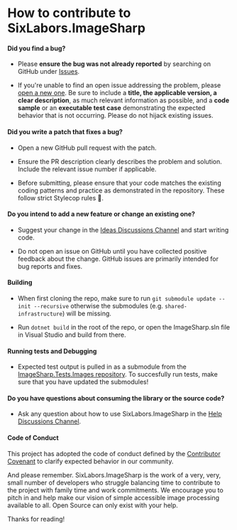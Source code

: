 # How to contribute to SixLabors.ImageSharp

#### **Did you find a bug?**

- Please **ensure the bug was not already reported** by searching on GitHub under [Issues](https://github.com/SixLabors/ImageSharp/issues).

- If you're unable to find an open issue addressing the problem, please [open a new one](https://github.com/SixLabors/ImageSharp/issues/new). Be sure to include a **title, the applicable version, a clear description**, as much relevant information as possible, and a **code sample** or an **executable test case** demonstrating the expected behavior that is not occurring. Please do not hijack existing issues.

#### **Did you write a patch that fixes a bug?**

* Open a new GitHub pull request with the patch.

* Ensure the PR description clearly describes the problem and solution. Include the relevant issue number if applicable.

* Before submitting, please ensure that your code matches the existing coding patterns and practice as demonstrated in the repository. These follow strict Stylecop rules :cop:.

#### **Do you intend to add a new feature or change an existing one?**

* Suggest your change in the [Ideas Discussions Channel](https://github.com/SixLabors/ImageSharp/discussions?discussions_q=category%3AIdeas) and start writing code.

* Do not open an issue on GitHub until you have collected positive feedback about the change. GitHub issues are primarily intended for bug reports and fixes.

#### **Building**

 * When first cloning the repo, make sure to run `git submodule update --init --recursive` otherwise the submodules (e.g. `shared-infrastructure`) will be missing.

 * Run `dotnet build` in the root of the repo, or open the ImageSharp.sln file in Visual Studio and build from there.

#### **Running tests and Debugging**

* Expected test output is pulled in as a submodule from the [ImageSharp.Tests.Images repository](https://github.com/SixLabors/Imagesharp.Tests.Images/tree/main/ReferenceOutput). To succesfully run tests, make sure that you have updated the submodules!

#### **Do you have questions about consuming the library or the source code?**

* Ask any question about how to use SixLabors.ImageSharp in the [Help Discussions Channel](https://github.com/SixLabors/ImageSharp/discussions?discussions_q=category%3AHelp).

#### Code of Conduct  
This project has adopted the code of conduct defined by the [Contributor Covenant](https://contributor-covenant.org/) to clarify expected behavior in our community.

And please remember. SixLabors.ImageSharp is the work of a very, very, small number of developers who struggle balancing time to contribute to the project with family time and work commitments. We encourage you to pitch in and help make our vision of simple accessible image processing available to all. Open Source can only exist with your help.

Thanks for reading!
